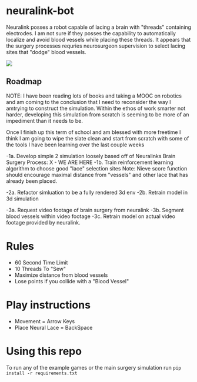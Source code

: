 # neuralink-bot
Neuralink posses a robot capable of lacing a brain with "threads" containing electrodes. I am not sure if they posses the capability to automatically localize and avoid blood vessels while placing these threads. It appears that the surgery processes requries neurosurgeon supervision to select lacing sites that "dodge" blood vessels.

![](https://media.giphy.com/media/Jr5RD7ns1m2dRKa8go/giphy.gif)

## Roadmap
NOTE: I have been reading lots of books and taking a MOOC on robotics and am coming to the conclusion that I need to reconsider the way I amtrying to construct the simulation. Within the ethos of work smarter not harder, developing this simulation from scratch is seeming to be more of an impediment than it needs to be. 

Once I finish up this term of school and am blessed with more freetime I think I am going to wipe the slate clean and start from scratch with some of the tools I have been learning over the last couple weeks

-1a. Develop simple 2 simulation loosely based off of Neuralinks Brain Surgery Process: X - WE ARE HERE
-1b. Train reinforcement learning algorithm to choose good "lace" selection sites
Note: Nieve score function should encourage maximal distance from "vessels" and other lace that has already been placed.

-2a. Refactor simluation to be a fully rendered 3d env
-2b. Retrain model in 3d simulation

-3a. Request video footage of brain surgery from neuralink
-3b. Segment blood vessels within video footage
-3c. Retrain model on actual video footage provided by neuralink.

# Rules
- 60 Second Time Limit
- 10 Threads To "Sew"
- Maximize distance from blood vessels
- Lose points if you collide with a "Blood Vessel"

# Play instructions
- Movement = Arrow Keys
- Place Neural Lace = BackSpace

# Using this repo
To run any of the example games or the main surgery simulation run
```pip install -r requirements.txt```

